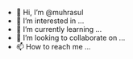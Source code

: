 - 👋 Hi, I’m @muhrasul
- 👀 I’m interested in ...
- 🌱 I’m currently learning ...
- 💞️ I’m looking to collaborate on ...
- 📫 How to reach me ...

<!---
muhrasul/muhrasul is a ✨ special ✨ repository because its `README.md` (this file) appears on your GitHub profile.
You can click the Preview link to take a look at your changes.
--->
